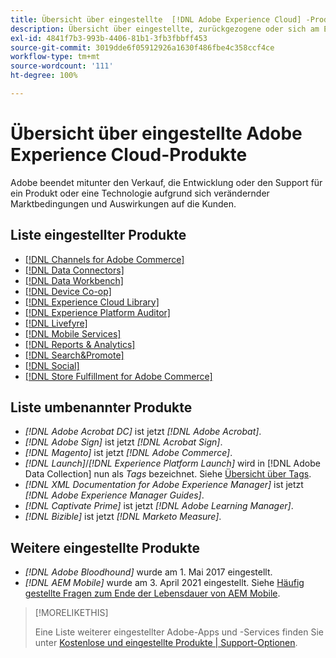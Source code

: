 ```yaml
---
title: Übersicht über eingestellte  [!DNL Adobe Experience Cloud] -Produkte
description: Übersicht über eingestellte, zurückgezogene oder sich am Ende ihrer Lebensdauer befindliche Produkte für  [!DNL Adobe Experience Cloud] und  [!DNL Adobe Experience Platform]
exl-id: 4841f7b3-993b-4406-81b1-3fb3fbbff453
source-git-commit: 3019dde6f05912926a1630f486fbe4c358ccf4ce
workflow-type: tm+mt
source-wordcount: '111'
ht-degree: 100%

---
```


# Übersicht über eingestellte Adobe Experience Cloud-Produkte

Adobe beendet mitunter den Verkauf, die Entwicklung oder den Support für ein Produkt oder eine Technologie aufgrund sich verändernder Marktbedingungen und Auswirkungen auf die Kunden.

## Liste eingestellter Produkte

* [[!DNL Channels for Adobe Commerce]](commerce-channels.md)
* [[!DNL Data Connectors]](data-connectors.md)
* [[!DNL Data Workbench]](data-workbench.md)
* [[!DNL Device Co-op]](device-co-op.md)
* [[!DNL Experience Cloud Library]](experience-cloud-library.md)
* [[!DNL Experience Platform Auditor]](auditor.md)
* [[!DNL Livefyre]](livefyre.md)
* [[!DNL Mobile Services]](mobile-services.md)
* [[!DNL Reports & Analytics]](reports-and-analytics.md)
* [[!DNL Search&Promote]](search-promote.md)
* [[!DNL Social]](social.md)
* [[!DNL Store Fulfillment for Adobe Commerce]](commerce-store-fulfillment.md)

<!--
## Notifications of upcoming products to be discontinued

* [!DNL Data Workbench] end-of-life date is **December 31, 2023**. [Link]

-->

## Liste umbenannter Produkte

* *[!DNL Adobe Acrobat DC]* ist jetzt *[!DNL Adobe Acrobat]*.
* *[!DNL Adobe Sign]* ist jetzt *[!DNL Acrobat Sign]*.
* *[!DNL Magento]* ist jetzt *[!DNL Adobe Commerce]*.
* *[!DNL Launch]*/*[!DNL Experience Platform Launch]* wird in [!DNL Adobe Data Collection] nun als *Tags* bezeichnet. Siehe [Übersicht über Tags](https://experienceleague.adobe.com/docs/experience-platform/tags/home.html?lang=de).
* *[!DNL XML Documentation for Adobe Experience Manager]* ist jetzt *[!DNL Adobe Experience Manager Guides]*.
* *[!DNL Captivate Prime]* ist jetzt *[!DNL Adobe Learning Manager]*.
* *[!DNL Bizible]* ist jetzt *[!DNL Marketo Measure]*.

## Weitere eingestellte Produkte

* *[!DNL Adobe Bloodhound]* wurde am 1. Mai 2017 eingestellt.
* *[!DNL AEM Mobile]* wurde am 3. April 2021 eingestellt. Siehe [Häufig gestellte Fragen zum Ende der Lebensdauer von AEM Mobile](https://helpx.adobe.com/de/digital-publishing-solution/help/aem-mobile-end-of-life-faq.html).

>[!MORELIKETHIS]
>
>Eine Liste weiterer eingestellter Adobe-Apps und -Services finden Sie unter [Kostenlose und eingestellte Produkte | Support-Optionen](https://helpx.adobe.com/de/support/programs/support-options-free-discontinued-apps-services.html).
